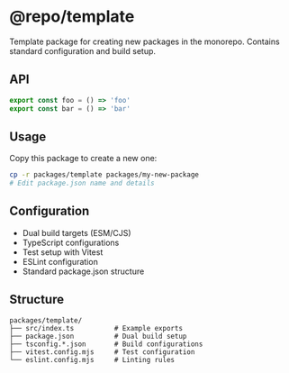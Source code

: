 # @repo/template

Template package for creating new packages in the monorepo. Contains standard configuration and build setup.

## API

```typescript
export const foo = () => 'foo'
export const bar = () => 'bar'
```

## Usage

Copy this package to create a new one:

```bash
cp -r packages/template packages/my-new-package
# Edit package.json name and details
```

## Configuration

- Dual build targets (ESM/CJS)
- TypeScript configurations
- Test setup with Vitest
- ESLint configuration
- Standard package.json structure

## Structure

```
packages/template/
├── src/index.ts          # Example exports
├── package.json          # Dual build setup
├── tsconfig.*.json       # Build configurations
├── vitest.config.mjs     # Test configuration
└── eslint.config.mjs     # Linting rules
```
